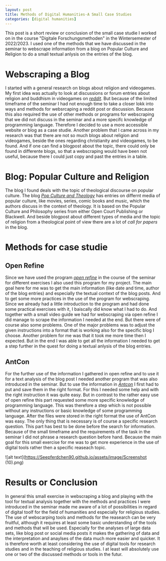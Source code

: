 ```yaml
---
layout: post
title: Methods of Digital Humanities-A Small Case Studies
categories: [digital humanities]
---
```


This post is a short review or conclusion of the small case studie I worked on in the course "Digitale Forschungsmethoden" in the Wintersemester  of 2022/2023. I used one of the methods that we have discussed in the seminar to webscrape information from a blog on Popular Culture and Religion to do a small textual anlysis on the entries of the blog.
# Webscraping a Blog

I started with a general research on blogs about religion and videogames. My first idea was actually to look at discussions or forum entries about religion and buddhism in videogames on [_reddit_](https://www.reddit.com/). But because of the limited timeframe of the seminar I had not enough time to take a closer lokk into ways and methods for websrcaping a reddit post or discussion. Because this also required the use of other methods or programs for webscraping that we did not discuss in the seminar and a more specifc knowledge of programming language. Therefore I decided to use a more accessible website or blog as a case studie. 
Another problem that I came across in my research was that there are not so much blogs about religion and videogames, beside the ones regarding christianity and videogames, to be found. And if one can find a blogpost about the topic, there could only be found in differente blogs, so that a webscraping would have been not useful, because there I could just copy and past the entries in a table. 
# Blog: Popular Culture and Religion

The blog I found deals with the topic of theological discourse on popular culture. The blog [_Pop Culture and Theology_](https://popularcultureandtheology.com/) has entries on differnt media of popular culture, like movies, series, comic books and music, which the authors discuss in the context of theology. It is based on the Popular Culture and Philosophy series from either Open Court Publishing or Blackwell. And beside blogpost about different types of media and the topic of religion from a theological point of view there are a lot of _call for papers_ in the blog. 
# Methods for case studie
## Open Refine

Since we have used the program [_open refine_](https://openrefine.org/) in the course of the seminar for different exercises I also used this program for my project. The main goal here for me was to get the main information (like date and time, author of the blog entries) and especially the textual context of the blog posts. And to get some more practices in the use of the program for webscraping. 
Since we already had a little introduction to the program and had done some practical exercises with it, I baiscally did know what I had to do. And together with a small video guide we had for webscraping via open refine I did manage to scrape the information I needed at the end. 
But there were of course also some problems. One of the major problems was to adjust the given instructions into a format that is working also for the specific blog I choose. Another problem for me was that it took me more time then I expected. But in the end I was able to get all the information I needed to get a step further in the quest for doing a textual anlysis of the blog entries.
## AntCon

For the further use of the information I gathered in open refine and to use it for a text analysis of the blog post I needed another program that was also introduced in the seminar. But to use the information in [_Antcon_](https://www.laurenceanthony.net/software/antconc/) I first had to put and save them in the right format. For this I needed some help and with the right instruction it was quite easy. But in contrast to the rather easy use of open refine this part requested some more specific knowledge of programming language. This was therefore a step which is not possible without any instructions or basic knowledge of some programming language. 
After the files were stored in the right format the use of AntCon was easy. The only thing that is necessary is of course a specific research question. This part has best to be done before the search for information. Because of the small timeframe and the requirements of the task in the seminar I did not phrase a research question before hand. Because the main goal for this small exercise for me was to get more experience in the use of digital tools rather then a specific reaseach topic.

![alt text](https://Seepferdchen90.github.io/assets/image/Screenshot (10).png)

# Results or Conclusion

In general this small exercise in webscraping a blog and playing with the tool for textual analysis together with the methods and practices I were introduced in the seminar made me aware of a lot of possibilities in regard of digital toolf for the field of humanities and especially for religious studies. The use of webscarping tools and methods for the reasearch can be very fruitful, although it requires at least some basic understanding of the tools and methods that will be used. Especially for the analyses of large data sets, like blog post or social media posts it makes the gathering of data and the interpretation and anaylses of the data much more easier and quicker. 
It is therefore worth at least considering the use of digital tools for research studies and in the teaching of religious studies. I at least will absolutely use one or two of the discussed methods or tools in the futur.

